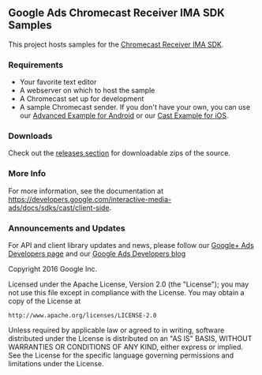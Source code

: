 ## Google Ads Chromecast Receiver IMA SDK Samples

This project hosts samples for the
[Chromecast Receiver IMA SDK](https://developers.google.com/interactive-media-ads/docs/sdks/cast/client-side).

### Requirements
  * Your favorite text editor
  * A webserver on which to host the sample
  * A Chromecast set up for development
  * A sample Chromecast sender. If you don't have your own, you can use our
    [Advanced Example for
    Android](https://github.com/googleads/googleads-ima-android/tree/master/AdvancedExample)
    or our [Cast Example for
    iOS](https://github.com/googleads/googleads-ima-ios/tree/master/Objective-C/CastExample).

### Downloads
Check out the
[releases section](https://github.com/googleads/googleads-ima-cast/releases) for
downloadable zips of the source.

### More Info
For more information, see the documentation at
https://developers.google.com/interactive-media-ads/docs/sdks/cast/client-side.

### Announcements and Updates
For API and client library updates and news, please follow our
[Google+ Ads Developers page](https://plus.google.com/+GoogleAdsDevelopers/posts)
and our [Google Ads Developers blog](http://googleadsdeveloper.blogspot.com/)

Copyright 2016 Google Inc.

Licensed under the Apache License, Version 2.0 (the "License");
you may not use this file except in compliance with the License.
You may obtain a copy of the License at

    http://www.apache.org/licenses/LICENSE-2.0

Unless required by applicable law or agreed to in writing, software
distributed under the License is distributed on an "AS IS" BASIS,
WITHOUT WARRANTIES OR CONDITIONS OF ANY KIND, either express or implied.
See the License for the specific language governing permissions and
limitations under the License.
